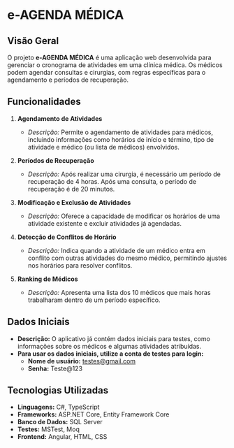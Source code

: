 # e-AGENDA MÉDICA

## Visão Geral

O projeto **e-AGENDA MÉDICA** é uma aplicação web desenvolvida para gerenciar o cronograma de atividades em uma clínica médica. Os médicos podem agendar consultas e cirurgias, com regras específicas para o agendamento e períodos de recuperação.

## Funcionalidades

1. **Agendamento de Atividades**
   - *Descrição:* Permite o agendamento de atividades para médicos, incluindo informações como horários de início e término, tipo de atividade e médico (ou lista de médicos) envolvidos.

2. **Períodos de Recuperação**
   - *Descrição:* Após realizar uma cirurgia, é necessário um período de recuperação de 4 horas. Após uma consulta, o período de recuperação é de 20 minutos.

3. **Modificação e Exclusão de Atividades**
   - *Descrição:* Oferece a capacidade de modificar os horários de uma atividade existente e excluir atividades já agendadas.

4. **Detecção de Conflitos de Horário**
   - *Descrição:* Indica quando a atividade de um médico entra em conflito com outras atividades do mesmo médico, permitindo ajustes nos horários para resolver conflitos.

5. **Ranking de Médicos**
   - *Descrição:* Apresenta uma lista dos 10 médicos que mais horas trabalharam dentro de um período específico.

## Dados Iniciais

- **Descrição:** O aplicativo já contém dados iniciais para testes, como informações sobre os médicos e algumas atividades atribuídas.
- **Para usar os dados iniciais, utilize a conta de testes para login:**
  - **Nome de usuário:** testes@gmail.com
  - **Senha:** Teste@123

## Tecnologias Utilizadas

- **Linguagens:** C#, TypeScript
- **Frameworks:** ASP.NET Core, Entity Framework Core
- **Banco de Dados:** SQL Server
- **Testes:** MSTest, Moq
- **Frontend:** Angular, HTML, CSS
